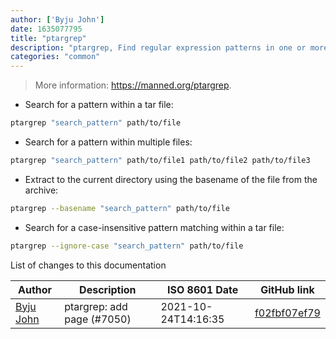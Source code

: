 ```yaml
---
author: ['Byju John']
date: 1635077795
title: "ptargrep"
description: "ptargrep, Find regular expression patterns in one or more tar archive files."
categories: "common"
---
```

> More information: <https://manned.org/ptargrep>.

- Search for a pattern within a tar file:

```bash
ptargrep "search_pattern" path/to/file
```

- Search for a pattern within multiple files:

```bash
ptargrep "search_pattern" path/to/file1 path/to/file2 path/to/file3
```

- Extract to the current directory using the basename of the file from the archive:

```bash
ptargrep --basename "search_pattern" path/to/file
```

- Search for a case-insensitive pattern matching within a tar file:

```bash
ptargrep --ignore-case "search_pattern" path/to/file
```
List of changes to this documentation


Author | Description | ISO 8601 Date | GitHub link
------|-----|-----|-----
[Byju John](mailto:byjujohn@yahoo.com) | ptargrep: add page (#7050) | 2021-10-24T14:16:35 | [f02fbf07ef79](https://github.com/tldr-pages/tldr/commit/f02fbf07ef792eab2555840f69746c72dab0afc4)

